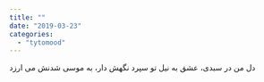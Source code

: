 ```yaml
---
title: ""
date: "2019-03-23"
categories: 
  - "tytomood"
---
```


‌‎دل من در سبدی، عشق به نیل تو سپرد نگهش دار، به موسی شدنش می ارزد
